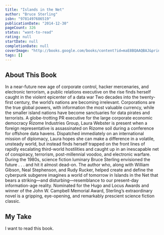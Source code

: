 ```yaml
---
title: "Islands in the Net"
author: "Bruce Sterling"
isbn: "9781497686519"
publicationDate: "2014-12-30"
pageCount: 326
status: "want-to-read"
rating: null
startDate: null
completionDate: null
coverImage: "http://books.google.com/books/content?id=maE8BQAAQBAJ&printsec=frontcover&img=1&zoom=1&edge=curl&source=gbs_api"
tags: []
---
```


## About This Book

In a near-future new age of corporate control, hacker mercenaries, and electronic terrorism, a public relations executive on the rise finds herself caught in the violent epicenter of a data war Two decades into the twenty-first century, the world’s nations are becoming irrelevant. Corporations are the true global powers, with information the most valuable currency, while the smaller island nations have become sanctuaries for data pirates and terrorists. A globe-trotting PR executive for the large corporate economic democracy Rizome Industries Group, Laura Webster is present when a foreign representative is assassinated on Rizome soil during a conference for offshore data havens. Dispatched immediately on an international mission of diplomacy, Laura hopes she can make a difference in a volatile, unsteady world, but instead finds herself trapped on the front lines of rapidly escalating third-world hostilities and caught up in an inescapable net of conspiracy, terrorism, post-millennial voodoo, and electronic warfare. During the 1980s, science fiction luminary Bruce Sterling envisioned the future . . . and hit it almost dead-on. The author who, along with William Gibson, Neal Stephenson, and Rudy Rucker, helped create and define the cyberpunk subgenre imagines a world of tomorrow in Islands in the Net that bears a striking—and disturbing—resemblance to our present-day information-age reality. Nominated for the Hugo and Locus Awards and winner of the John W. Campbell Memorial Award, Sterling’s extraordinary novel is a gripping, eye-opening, and remarkably prescient science fiction classic.

## My Take

I want to read this book.
